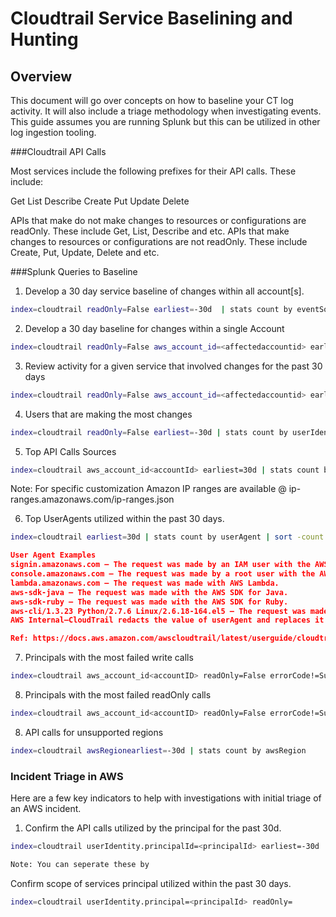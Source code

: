 # Cloudtrail Service Baselining and Hunting

## Overview
This document will go over concepts on how to baseline your CT log activity. It will also include a triage methodology when investigating events. This guide assumes you are running Splunk but this can be utilized in other log ingestion tooling.


###Cloudtrail API Calls

Most services include the following prefixes for their API calls. These include:

Get
List
Describe
Create
Put
Update
Delete


APIs that make do not make changes to resources or configurations are readOnly. These include Get, List, Describe and etc.
APIs that make changes to resources or configurations are not readOnly. These include Create, Put, Update, Delete and etc.

###Splunk Queries to Baseline

1. Develop a 30 day service baseline of changes within all account[s].

```bash
index=cloudtrail readOnly=False earliest=-30d  | stats count by eventSource | sort -count
```

2. Develop a 30 day baseline for changes within a single Account

```bash
index=cloudtrail readOnly=False aws_account_id=<affectedaccountid> earliest=-30d | stats count by eventSource | sort -count
```

3. Review activity for a given service that involved changes for the past 30 days

```bash
index=cloudtrail readOnly=False aws_account_id=<affectedaccountid> earliest=-30d | stats count by eventName | sort -count
```

4. Users that are making the most changes

```bash
index=cloudtrail readOnly=False earliest=-30d | stats count by userIdentity.principalId | sort -count
```

5. Top API Calls Sources

```bash
index=cloudtrail aws_account_id<accountId> earliest=30d | stats count by SourceIP | sort -count
```

Note: For specific customization Amazon IP ranges are available @ ip-ranges.amazonaws.com/ip-ranges.json

6. Top UserAgents utilized within the past 30 days.

```bash
index=cloudtrail earliest=30d | stats count by userAgent | sort -count
```

```json
User Agent Examples
signin.amazonaws.com – The request was made by an IAM user with the AWS Management Console.
console.amazonaws.com – The request was made by a root user with the AWS Management Console.
lambda.amazonaws.com – The request was made with AWS Lambda.
aws-sdk-java – The request was made with the AWS SDK for Java.
aws-sdk-ruby – The request was made with the AWS SDK for Ruby.
aws-cli/1.3.23 Python/2.7.6 Linux/2.6.18-164.el5 – The request was made with the AWS CLI installed on Linux.
AWS Internal–CloudTrail redacts the value of userAgent and replaces it with AWS Internal if the request was made with a proxy client (such as the AWS Management Console), and sessionCredentialFromConsole is present with a value of true.

Ref: https://docs.aws.amazon.com/awscloudtrail/latest/userguide/cloudtrail-event-reference-record-contents.html
```

7. Principals with the most failed write calls

```bash
index=cloudtrail aws_account_id<accountID> readOnly=False errorCode!=Success earliest=-30d | stats count by userIdentity.principalId eventName errorCode | sort -count
```

8. Principals with the most failed readOnly calls

```bash
index=cloudtrail aws_account_id<accountID> readOnly=False errorCode!=Success earliest=-30d | stats count by userIdentity.principalId eventName errorCode | sort -count
```

8. API calls for unsupported regions

```bash
index=cloudtrail awsRegionearliest=-30d | stats count by awsRegion
```

### Incident Triage in AWS

Here are a few key indicators to help with investigations with initial triage of an AWS incident.


1. Confirm the API calls utilized by the principal for the past 30d.
```bash
index=cloudtrail userIdentity.principalId=<principalId> earliest=-30d | stats count by userIdentity.arn eventName | sort -count

Note: You can seperate these by
```

Confirm scope of services principal utilized within the past 30 days.

```bash
index=cloudtrail userIdentity.principal=<principalId> readOnly=
```
